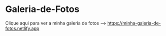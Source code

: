# Galeria-de-Fotos

Clique aqui para ver a minha galeria de fotos --> https://minha-galeria-de-fotos.netlify.app

